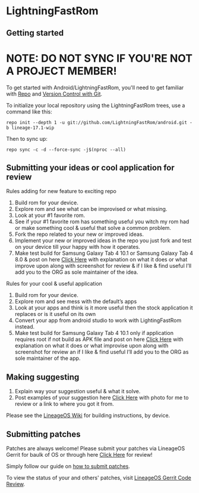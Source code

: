 LightningFastRom
===========

Getting started
---------------

# NOTE: DO NOT SYNC IF YOU'RE NOT A PROJECT MEMBER!

To get started with Android/LightningFastRom, you'll need to get
familiar with [Repo](https://source.android.com/source/using-repo.html) and [Version Control with Git](https://source.android.com/source/version-control.html).

To initialize your local repository using the LightningFastRom trees, use a command like this:
```
repo init --depth 1 -u git://github.com/LightningFastRom/android.git -b lineage-17.1-wip
```
Then to sync up:
```
repo sync -c -d --force-sync -j$(nproc --all)
```
Submitting your ideas or cool application for review
----------------------------------------------
Rules adding for new feature to exciting repo
1. Build rom for your device.
2. Explore rom and see what can be improvised or what missing.
3. Look at your #1 favorite rom.
4. See if your #1 favorite rom has something useful you witch my rom had or make something cool & useful that solve a common problem.
5. Fork the repo related to your new or improved ideas.
6. Implement your new or improved ideas in the repo you just fork and test on your device till your happy with how it operates.
7. Make test build for Samsung Galaxy Tab 4 10.1 or Samsung Galaxy Tab 4 8.0 & post on here [Click Here](https://forum.xda-developers.com/tab-4/development/samsung-galaxy-tab-4-light-project-t3877643) with explanation on what it does or what improve upon along with screenshot for review & if I like & find useful I’ll add you to the ORG as sole maintainer of the idea.

Rules for your cool & useful application
1. Build rom for your device.
2. Explore rom and see mess with the default’s apps
3. Look at your apps and think is it more useful then the stock application it replaces or is it useful on its own
5. Convert your app from android studio to work with LightingFastRom instead.
6. Make test build for Samsung Galaxy Tab 4 10.1 only if application requires root if not build as APK file and post on here [Click Here](https://forum.xda-developers.com/tab-4/development/samsung-galaxy-tab-4-light-project-t3877643) with explanation on what it does or what improvise upon along with screenshot for review an if I like & find useful I’ll add you to the ORG as sole maintainer of the app.

Making suggesting
----------------------------------------------
1. Explain way your suggestion useful & what it solve.
2. Post examples of your suggestion here [Click Here](https://forum.xda-developers.com/tab-4/development/samsung-galaxy-tab-4-light-project-t3877643) with photo for me to review or a link to where you got it from.

Please see the [LineageOS Wiki](https://wiki.lineageos.org/) for building instructions, by device.


Submitting patches
------------------
Patches are always welcome! Please submit your patches via LineageOS Gerrit for baulk of OS or through here [Click Here](https://forum.xda-developers.com/tab-4/development/samsung-galaxy-tab-4-light-project-t3877643) for review!

Simply follow our guide on [how to submit patches](https://wiki.lineageos.org/submitting-patch-howto.html).

To view the status of your and others' patches, visit [LineageOS Gerrit Code Review](https://review.lineageos.org/).


